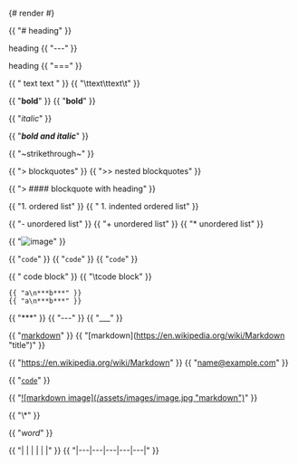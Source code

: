 {# render #}

{{ "# heading" }}

heading
{{ "---" }}

heading
{{ "===" }}

{{ " text text " }}
{{ "\ttext\ttext\t" }}

{{ "**bold**" }}
{{ "__bold__" }}

{{ "*italic*" }}

{{ "***bold and italic***" }}

{{ "~strikethrough~" }}

{{ "> blockquotes" }}
{{ ">> nested blockquotes" }}

{{ "> #### blockquote with heading" }}

{{ "1. ordered list" }}
{{ "    1. indented ordered list" }}

{{ "- unordered list" }}
{{ "+ unordered list" }}
{{ "* unordered list" }}

{{ "![image](/assets/images/image.png)" }}

{{ "`code`" }}
{{ "``code``" }}
{{ "```code```" }}

{{ "    code block" }}
{{ "\tcode block" }}

    {{ "a\n***b***" }}
	{{ "a\n***b***" }}

{{ "***" }}
{{ "---" }}
{{ "___" }}

{{ "[markdown](https://en.wikipedia.org/wiki/Markdown)" }}
{{ "[markdown](https://en.wikipedia.org/wiki/Markdown \"title\")" }}

{{ "<https://en.wikipedia.org/wiki/Markdown>" }}
{{ "<name@example.com>" }}

{{ "[`code`](#code)" }}

{{ "[![markdown image](/assets/images/image.jpg \"markdown\")](https://en.wikipedia.org/wiki/Markdown)" }}

{{ "\\*" }}

{{ "<em>word</em>" }}

{{ "|   |   |   |   |   |" }}
{{ "|---|---|---|---|---|" }}
